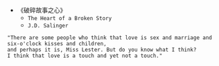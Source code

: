- 《破碎故事之心》
    - `The Heart of a Broken Story`
    - `J.D. Salinger`
```
"There are some people who think that love is sex and marriage and six-o'clock kisses and children,
and perhaps it is, Miss Lester. But do you know what I think?
I think that love is a touch and yet not a touch."
```
